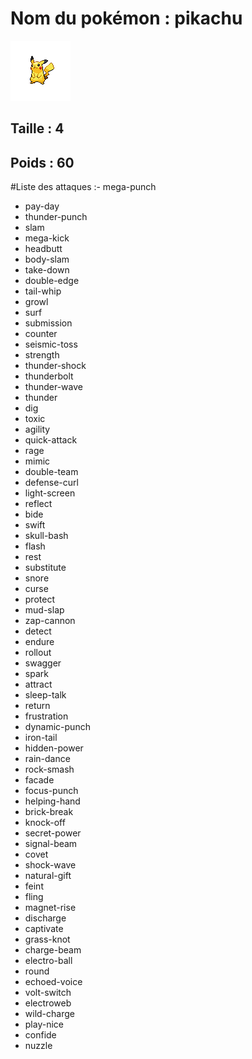 # Nom du pokémon : pikachu

![image de pikachu](../../sprites/pikachu.png)

## Taille : 4

## Poids : 60

#Liste des attaques :- mega-punch
- pay-day
- thunder-punch
- slam
- mega-kick
- headbutt
- body-slam
- take-down
- double-edge
- tail-whip
- growl
- surf
- submission
- counter
- seismic-toss
- strength
- thunder-shock
- thunderbolt
- thunder-wave
- thunder
- dig
- toxic
- agility
- quick-attack
- rage
- mimic
- double-team
- defense-curl
- light-screen
- reflect
- bide
- swift
- skull-bash
- flash
- rest
- substitute
- snore
- curse
- protect
- mud-slap
- zap-cannon
- detect
- endure
- rollout
- swagger
- spark
- attract
- sleep-talk
- return
- frustration
- dynamic-punch
- iron-tail
- hidden-power
- rain-dance
- rock-smash
- facade
- focus-punch
- helping-hand
- brick-break
- knock-off
- secret-power
- signal-beam
- covet
- shock-wave
- natural-gift
- feint
- fling
- magnet-rise
- discharge
- captivate
- grass-knot
- charge-beam
- electro-ball
- round
- echoed-voice
- volt-switch
- electroweb
- wild-charge
- play-nice
- confide
- nuzzle
